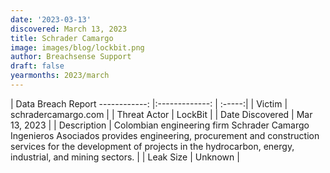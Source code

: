 ```yaml
---
date: '2023-03-13'
discovered: March 13, 2023
title: Schrader Camargo
image: images/blog/lockbit.png
author: Breachsense Support
draft: false
yearmonths: 2023/march
---
```



| Data Breach Report
------------:     |:-------------:    | :-----:|
| Victim      | schradercamargo.com      | 
| Threat Actor      | LockBit      | 
| Date Discovered      | Mar 13, 2023      | 
| Description      | Colombian engineering firm Schrader Camargo Ingenieros Asociados provides engineering, procurement and construction services for the development of projects in the hydrocarbon, energy, industrial, and mining sectors.      | 
| Leak Size      | Unknown      | 

